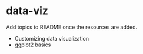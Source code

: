 # data-viz

Add topics to README once the resources are added.

- Customizing data visualization
- ggplot2 basics
